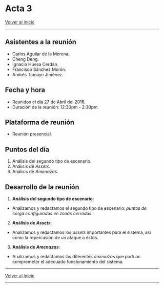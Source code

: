 # Acta 3

[Volver al Inicio](/projects/security)

--------

## Asistentes a la reunión

- Carlos Aguilar de la Morena.
- Cheng Deng.
- Ignacio Huesa Cerdán.
- Francisco Sánchez Morón.
- Andrés Tamayo Jiménez.

## Fecha y hora

- Reunidos el día 27 de Abril del 2016.
- Duración de la reunión: 12:30pm - 2:30pm.

## Plataforma de reunión

- Reunión presencial.

## Puntos del día

1. Análisis del segundo tipo de escenario.
2. Análisis de *Assets*.
3. Análisis de *Amenazas*.

## Desarrollo de la reunión

1. __Análisis del segundo tipo de escenario__:
  - Analizamos y redactamos el segundo tipo de escenario: *puntos de carga configurados en zonas cerradas*.
2. __Análisis de *Assets*__:
  - Analizamos y redactamos los *assets* importantes para el sistema, así como la repercusión de un ataque a éstos.
3. __Análisis de *Amenazas*__:
  - Analizamos y redactamos las diferentes *amenazas* que podrían comprometer el adecuado funcionamiento del sistema.

--------

[Volver al Inicio](/projects/security)

--------
